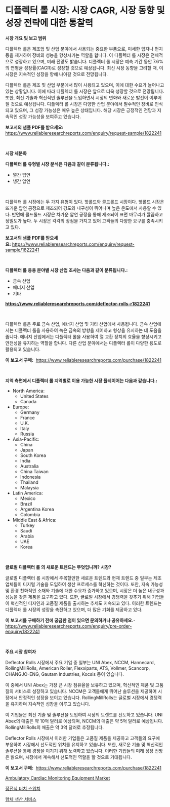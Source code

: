 <p><h1>디플렉터 롤 시장: 시장 CAGR, 시장 동향 및 성장 전략에 대한 통찰력</h1></p><p><strong>시장 개요 및 보고 범위</strong></p>
<p><p>디플렉터 롤은 제조업 및 산업 분야에서 사용되는 중요한 부품으로, 미세한 입자나 먼지 등을 제거하여 장비의 성능을 향상시키는 역할을 합니다. 이 디플렉터 롤 시장은 전체적으로 성장하고 있으며, 미래 전망도 밝습니다. 디플렉터 롤 시장은 예측 기간 동안 7.6%의 연평균 성장률(CAGR)로 성장할 것으로 예상됩니다. 최신 시장 동향을 고려할 때, 이 시장은 지속적인 성장을 향해 나아갈 것으로 전망됩니다.</p><p>디플렉터 롤은 제조 및 산업 부문에서 많이 사용되고 있으며, 이에 대한 수요가 늘어나고 있는 상황입니다. 이에 따라 디플렉터 롤 시장은 앞으로 더욱 성장할 것으로 전망됩니다. 또한, 최신 기술과 혁신적인 솔루션을 도입하면서 시장의 변화와 새로운 발전이 이루어질 것으로 예상됩니다. 디플렉터 롤 시장은 다양한 산업 분야에서 필수적인 장비로 인식되고 있으며, 그 성장 가능성은 매우 높은 상태입니다. 해당 시장은 긍정적인 전망과 지속적인 성장 가능성을 보여주고 있습니다.</p></p>
<p><strong>보고서의 샘플 PDF를 받으세요:</strong> <a href="https://www.reliableresearchreports.com/enquiry/request-sample/1822241">https://www.reliableresearchreports.com/enquiry/request-sample/1822241</a></p>
<p>&nbsp;</p>
<p><strong>시장 세분화</strong></p>
<p><strong>디플렉터 롤 유형별 시장 분석은 다음과 같이 분류됩니다.:</strong></p>
<p><ul><li>열간 압연</li><li>냉간 압연</li></ul></p>
<p>&nbsp;</p>
<p><p>디플렉터 롤 시장에는 두 가지 유형이 있다. 핫롤드와 콜드롤드 시장이다. 핫롤드 시장은 뜨거운 압연 공정으로 제조되어 강도와 내구성이 뛰어나며 높은 온도에서 사용할 수 있다. 반면에 콜드롤드 시장은 차가운 압연 공정을 통해 제조되어 표면 마무리가 깔끔하고 정밀도가 높다. 두 시장은 각각의 장점을 가지고 있어 고객들의 다양한 요구를 충족시키고 있다.</p></p>
<p><strong>보고서의 샘플 PDF를 받으세요:</strong>&nbsp;<a href="https://www.reliableresearchreports.com/enquiry/request-sample/1822241">https://www.reliableresearchreports.com/enquiry/request-sample/1822241</a></p>
<p>&nbsp;</p>
<p><strong> 디플렉터 롤 응용 분야별 시장 산업 조사는 다음과 같이 분류됩니다.:</strong></p>
<p><ul><li>금속 산업</li><li>에너지 산업</li><li>기타</li></ul></p>
<p><strong><a href="https://www.reliableresearchreports.com/deflector-rolls-r1822241">https://www.reliableresearchreports.com/deflector-rolls-r1822241</a></strong></p>
<p>&nbsp;</p>
<p><p>디플렉터 롤은 주로 금속 산업, 에너지 산업 및 기타 산업에서 사용됩니다. 금속 산업에서는 디플렉터 롤을 사용하여 녹은 금속의 방향을 제어하고 형상을 유지하는 데 도움을 줍니다. 에너지 산업에서는 디플렉터 롤을 사용하여 열 교환 장치의 효율을 향상시키고 안전성을 유지하는 역할을 합니다. 다른 산업 분야에서는 디플렉터 롤이 다양한 용도로 활용되고 있습니다.</p></p>
<p><strong>이 보고서 구매:</strong>&nbsp; <a href="https://www.reliableresearchreports.com/purchase/1822241">https://www.reliableresearchreports.com/purchase/1822241</a></p>
<p>&nbsp;</p>
<p><strong>지역 측면에서 디플렉터 롤 지역별로 이용 가능한 시장 플레이어는 다음과 같습니다.:</strong></p>
<p><ul>
    <li>
        North America:
        <ul>
            <li>United States</li>
            <li>Canada</li>
        </ul>
    </li>
    <li>
        Europe:
        <ul>
            <li>Germany</li>
            <li>France</li>
            <li>U.K.</li>
            <li>Italy</li>
            <li>Russia</li>
        </ul>
    </li>
    <li>
        Asia-Pacific:
        <ul>
            <li>China</li>
            <li>Japan</li>
            <li>South Korea</li>
            <li>India</li>
            <li>Australia</li>
            <li>China Taiwan</li>
            <li>Indonesia</li>
            <li>Thailand</li>
            <li>Malaysia</li>
        </ul>
    </li>
    <li>
        Latin America:
        <ul>
            <li>Mexico</li>
            <li>Brazil</li>
            <li>Argentina Korea</li>
            <li>Colombia</li>
        </ul>
    </li>
    <li>
        Middle East & Africa:
        <ul>
            <li>Turkey</li>
            <li>Saudi</li>
            <li>Arabia</li>
            <li>UAE</li>
            <li>Korea</li>
        </ul>
    </li>
    </ul></p>
<p>&nbsp;</p>
<p><strong>글로벌 디플렉터 롤 의 새로운 트렌드는 무엇입니까? 시장?</strong></p>
<p><p>글로벌 디플렉터 롤 시장에서 주목할만한 새로운 트렌드와 현재 트렌드 중 일부는 제조업체들이 디지털 기술을 도입하여 생산 프로세스를 혁신하는 것이다. 또한, 지속 가능성 및 환경 친화적인 소재와 기술에 대한 수요가 증가하고 있으며, 시장은 더 높은 내구성과 성능을 갖춘 제품을 요구하고 있다. 또한, 글로벌 시장에서 경쟁력을 갖추기 위해 기업들이 혁신적인 디자인과 고품질 제품을 출시하는 추세도 지속되고 있다. 이러한 트렌드는 디플렉터 롤 시장의 성장을 촉진하고 있으며, 더 많은 기회를 제공하고 있다.</p></p>
<p><strong>이 보고서를 구매하기 전에 궁금한 점이 있으면 문의하거나 공유하세요.</strong>- <a href="https://www.reliableresearchreports.com/enquiry/pre-order-enquiry/1822241">https://www.reliableresearchreports.com/enquiry/pre-order-enquiry/1822241</a></p>
<p>&nbsp;</p>
<p><strong>주요 시장 참여자</strong></p>
<p><p>Deflector Rolls 시장에서 주요 기업 중 일부는 UNI Abex, NCCM, Hannecard, RollingMillRolls, American Roller, Flexxiparts, ATS, Vollmer, Scancorp, CHANGJO-ENG, Gautam Industries, Kocsis 등이 있습니다. </p><p>이 중에서 UNI Abex는 가장 큰 시장 점유율을 보유하고 있으며, 혁신적인 제품 및 고품질의 서비스로 성장하고 있습니다. NCCM은 고객들에게 뛰어난 솔루션을 제공하여 시장에서 안정적인 성장을 보이고 있습니다. RollingMillRolls는 글로벌 시장에서 경쟁력을 유지하며 지속적인 성장을 이루고 있습니다.</p><p>이 기업들은 최신 기술 및 솔루션을 도입하여 시장의 트렌드를 선도하고 있습니다. UNI Abex의 매출은 약 10억 달러로 예상되며, NCCM의 매출은 약 5억 달러로 예상됩니다. RollingMillRolls의 매출은 약 3억 달러로 추정됩니다.</p><p>Deflector Rolls 시장에서 이러한 기업들은 고품질 제품을 제공하고 고객들의 요구에 부응하여 시장에서 선도적인 위치를 유지하고 있습니다. 또한, 새로운 기술 및 혁신적인 솔루션을 통해 경쟁을 이기기 위해 노력하고 있습니다. 이러한 기업들의 미래 성장 전망은 밝으며, 시장에서 계속해서 선도적인 역할을 할 것으로 기대됩니다.</p></p>
<p><strong>이 보고서 구매:</strong>&nbsp;&nbsp;<a href="https://www.reliableresearchreports.com/purchase/1822241">https://www.reliableresearchreports.com/purchase/1822241</a></p>
<p><p><a href="https://simplistic-meeting-7ee.notion.site/Ambulatory-Cardiac-Monitoring-Equipment-Market-Size-CAGR-Trends-2024-2030-b5e8e642fd444a3dab2d147edf72d50d">Ambulatory Cardiac Monitoring Equipment Market</a></p><p><a href="https://medium.com/@autumnberge/%EC%A0%84%EB%8F%84%EC%84%B1-%ED%84%B0%EC%B9%98-%EC%8A%A4%EC%9C%84%EC%B9%98-%EC%8B%9C%EC%9E%A5-%EC%A0%95%EB%B3%B4-%EC%8B%9C%EC%9E%A5-%EB%8F%99%ED%96%A5-%EC%84%B1%EC%9E%A5-2024%EB%85%84%EB%B6%80%ED%84%B0-2031%EB%85%84%EA%B9%8C%EC%A7%80%EC%9D%98-%EC%98%88%EC%B8%A1-07d782c93f36">정전식 터치 스위치</a></p><p><a href="https://medium.com/@goonfghyt6587/%ED%95%AD%EC%B2%B4-%EC%83%9D%EC%82%B0-%EC%84%9C%EB%B9%84%EC%8A%A4-%EC%8B%9C%EC%9E%A5-%EA%B7%9C%EB%AA%A8%EB%8A%94-%EA%B8%80%EB%A1%9C%EB%B2%8C-%EC%82%B0%EC%97%85%EC%97%90%EC%84%9C-%EC%B5%9C%EC%84%A0%EC%9D%98-%EB%A7%88%EC%BC%80%ED%8C%85-%EC%B1%84%EB%84%90%EC%9D%84-%EB%B3%B4%EC%97%AC%EC%A4%8D%EB%8B%88%EB%8B%A4-ffea624dce14">항체 생산 서비스</a></p></p>